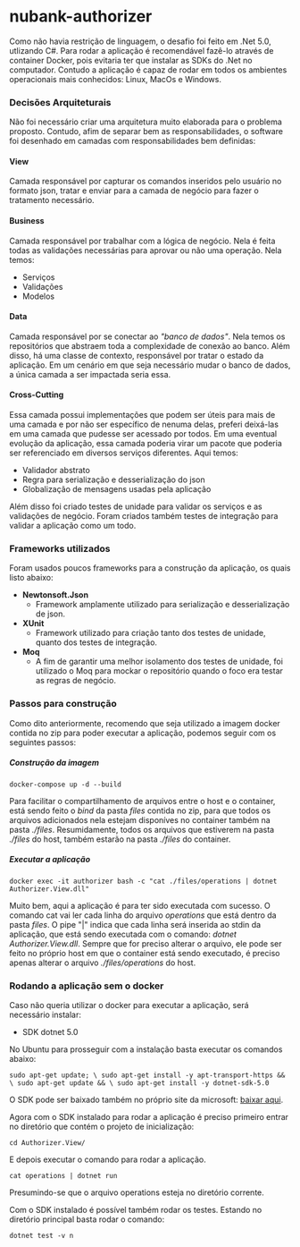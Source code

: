 # nubank-authorizer

Como não havia restrição de linguagem, o desafio foi feito em .Net 5.0, utlizando C#.
Para rodar a aplicação é recomendável fazê-lo através de container Docker, pois evitaria ter que instalar as SDKs do .Net no computador. Contudo a aplicação é capaz de rodar em todos os ambientes operacionais mais conhecidos: Linux, MacOs e Windows.

### Decisões Arquiteturais

Não foi necessário criar uma arquitetura muito elaborada para o problema proposto. Contudo, afim de separar bem as responsabilidades, o software foi desenhado em camadas com responsabilidades bem definidas:

#### View

Camada responsável por capturar os comandos inseridos pelo usuário no formato json, tratar e enviar para a camada de negócio para fazer o tratamento necessário.

#### Business

Camada responsável por trabalhar com a lógica de negócio. Nela é feita todas as validações necessárias para aprovar ou não uma operação.
Nela temos:

- Serviços
- Validações
- Modelos

#### Data

Camada responsável por se conectar ao _"banco de dados"_. Nela temos os repositórios que abstraem toda a complexidade de conexão ao banco. Além disso, há uma classe de contexto, responsável por tratar o estado da aplicação.
Em um cenário em que seja necessário mudar o banco de dados, a única camada a ser impactada seria essa.

#### Cross-Cutting

Essa camada possui implementações que podem ser úteis para mais de uma camada e por não ser específico de nenuma delas, preferi deixá-las em uma camada que pudesse ser acessado por todos. Em uma eventual evolução da aplicação, essa camada poderia virar um pacote que poderia ser referenciado em diversos serviços diferentes.
Aqui temos:

- Validador abstrato
- Regra para serialização e desserialização do json
- Globalização de mensagens usadas pela aplicação

Além disso foi criado testes de unidade para validar os serviços e as validações de negócio.
Foram criados também testes de integração para validar a aplicação como um todo.

### Frameworks utilizados

Foram usados poucos frameworks para a construção da aplicação, os quais listo abaixo:

- **Newtonsoft.Json**
  - Framework amplamente utilizado para serialização e desserialização de json.
- **XUnit**
  - Framework utilizado para criação tanto dos testes de unidade, quanto dos testes de integração.
- **Moq**
  - A fim de garantir uma melhor isolamento dos testes de unidade, foi utilizado o Moq para mockar o repositório quando o foco era testar as regras de negócio.

### Passos para construção

Como dito anteriormente, recomendo que seja utilizado a imagem docker contida no zip para poder executar a aplicação, podemos seguir com os seguintes passos:

##### Construção da imagem

    docker-compose up -d --build

Para facilitar o compartilhamento de arquivos entre o host e o container, está sendo feito o _bind_ da pasta _files_ contida no zip, para que todos os arquivos adicionados nela estejam disponíves no container também na pasta _./files_.
Resumidamente, todos os arquivos que estiverem na pasta _./files_ do host, também estarão na pasta _./files_ do container.

##### Executar a aplicação

    docker exec -it authorizer bash -c "cat ./files/operations | dotnet Authorizer.View.dll"

Muito bem, aqui a aplicação é para ter sido executada com sucesso.
O comando cat vai ler cada linha do arquivo _operations_ que está dentro da pasta _files_.
O pipe "|" indica que cada linha será inserida ao stdin da aplicação, que está sendo executada com o comando: _dotnet Authorizer.View.dll_.
Sempre que for preciso alterar o arquivo, ele pode ser feito no próprio host em que o container está sendo executado, é preciso apenas alterar o arquivo _./files/operations_ do host.

### Rodando a aplicação sem o docker

Caso não queria utilizar o docker para executar a aplicação, será necessário instalar:

- SDK dotnet 5.0

No Ubuntu para prosseguir com a instalação basta executar os comandos abaixo:

    sudo apt-get update; \ sudo apt-get install -y apt-transport-https && \ sudo apt-get update && \ sudo apt-get install -y dotnet-sdk-5.0

O SDK pode ser baixado também no próprio site da microsoft: [baixar aqui](https://dotnet.microsoft.com/download).

Agora com o SDK instalado para rodar a aplicação é preciso primeiro entrar no diretório que contém o projeto de inicialização:

    cd Authorizer.View/

E depois executar o comando para rodar a aplicação.

    cat operations | dotnet run

Presumindo-se que o arquivo operations esteja no diretório corrente.

Com o SDK instalado é possível também rodar os testes.
Estando no diretório principal basta rodar o comando:

    dotnet test -v n
